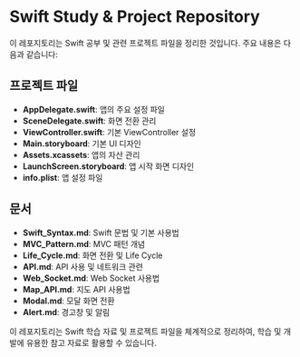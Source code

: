 # Swift Study & Project Repository

이 레포지토리는 Swift 공부 및 관련 프로젝트 파일을 정리한 것입니다. 주요 내용은 다음과 같습니다:

## 프로젝트 파일
- **AppDelegate.swift**: 앱의 주요 설정 파일
- **SceneDelegate.swift**: 화면 전환 관리
- **ViewController.swift**: 기본 ViewController 설정
- **Main.storyboard**: 기본 UI 디자인
- **Assets.xcassets**: 앱의 자산 관리
- **LaunchScreen.storyboard**: 앱 시작 화면 디자인
- **info.plist**: 앱 설정 파일

## 문서
- **Swift_Syntax.md**: Swift 문법 및 기본 사용법
- **MVC_Pattern.md**: MVC 패턴 개념
- **Life_Cycle.md**: 화면 전환 및 Life Cycle
- **API.md**: API 사용 및 네트워크 관련
- **Web_Socket.md**: Web Socket 사용법
- **Map_API.md**: 지도 API 사용법
- **Modal.md**: 모달 화면 전환
- **Alert.md**: 경고창 및 알림

이 레포지토리는 Swift 학습 자료 및 프로젝트 파일을 체계적으로 정리하여, 학습 및 개발에 유용한 참고 자료로 활용할 수 있습니다.
